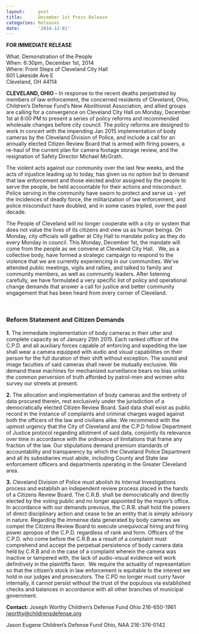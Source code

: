 ```yaml
---
layout:     post
title:      December 1st Press Release
categories: Releases
date:       '2014-12-01'
---
```


**FOR IMMEDIATE RELEASE**

What: Demonstration of the People  
When: 6:30pm, December 1st, 2014  
Where: Front Steps of Cleveland City Hall  
601 Lakeside Ave E  
Cleveland, OH 44114  

**CLEVELAND, OHIO -** In response to the recent deaths perpetrated by members of law enforcement, the concerned residents of Cleveland, Ohio, Children’s Defense Fund’s New Abolitionist Association, and allied groups are calling for a convergence on Cleveland City Hall on Monday, December 1st at 6:00 PM to present a series of policy reforms and recommended wholesale changes before city council. The policy reforms are designed to work in concert with the impending Jan 2015 implementation of body cameras by the Cleveland Division of Police, and include a call for an annually elected Citizen Review Board that is armed with firing powers, a re-haul of the current plan for camera footage storage review, and the resignation of Safety Director Michael McGrath.

The violent acts against our community over the last few weeks, and the acts of injustice leading up to today, has given us no option but to demand that law enforcement and those elected and/or assigned by the people to serve the people, be held accountable for their actions and misconduct. Police serving in the community have sworn to protect and serve us - yet the incidences of deadly force, the militarization of law enforcement, and police misconduct have doubled, and in some cases tripled, over the past decade.

The People of Cleveland will no longer cooperate with a city or system that does not value the lives of its citizens and view us as human beings. On Monday, city officials will gather at City Hall to mandate policy as they do every Monday in council. This Monday, December 1st, the mandate will come from the people as we convene at Cleveland City Hall.
 
We, as a collective body, have formed a strategic campaign to respond to the violence that we are currently experiencing in our communities. We’ve attended public meetings, vigils and rallies, and talked to family and community members, as well as community leaders. After listening carefully, we have formulated a very specific list of policy and operational change demands that answer a call for justice and better community engagement that has been heard from every corner of Cleveland.

 
 
### Reform Statement and Citizen Demands 

**1.** The immediate implementation of body cameras in their utter and complete capacity as of January 25th 2015. Each ranked officer of the C.P.D. and all auxiliary forces capable of enforcing and expediting the law shall wear a camera equipped with audio and visual capabilities on their person for the full duration of their shift without exception. The sound and image faculties of said cameras shall never be mutually exclusive. We demand these machines for mechanized surveillance bears no bias unlike the common perversion of truth afforded by patrol-men and women who survey our streets at present. 

**2.** The allocation and implementation of body cameras and the entirety of data procured therein, rest exclusively under the jurisdiction of a democratically elected Citizen Review Board. Said data shall exist as public record in the instance of complaints and criminal charges waged against both the officers of the law and civilians alike. We recommend with the upmost urgency that the City of Cleveland and the C.P.D follow Department of Justice protocol regarding allotment of said data, conjointly its relevance over time in accordance with the ordinance of limitations that frame any fraction of the law. Our stipulations demand premium standards of accountability and transparency by which the Cleveland Police Department and all its subsidiaries must abide, including County and State law enforcement officers and departments operating in the Greater Cleveland area.

**3.** Cleveland Division of Police must abolish its Internal Investigations process and establish an independent review process placed in the hands of a Citizens Review Board. The C.R.B. shall be democratically and directly elected by the voting public and no longer appointed by the mayor’s office.  In accordance with our demands previous, the C.R.B. shall hold the powers of direct disciplinary action and cease to be an entity that is simply advisory in nature. Regarding the immense data generated by body cameras we compel the Citizens Review Board to execute unequivocal hiring and firing power apropos of the C.P.D. regardless of rank and form. Officers of the C.P.D. who come before the C.R.B as a result of a complaint must comprehend and accept the perpetual persistence of body camera data held by C.R.B and in the case of a complaint wherein the camera was inactive or tampered with, the lack of audio-visual evidence will work definitively in the plaintiffs favor.  We require the actuality of representation so that the citizen’s stock in law enforcement is equitable to the interest we hold in our judges and prosecutors. The C.PD no longer must curry favor internally, it cannot persist without the trust of the populous via established checks and balances in accordance with all other branches of municipal government. 

**Contact:**
Joseph Worthy
Children’s Defense Fund Ohio
216-650-1961
jworthy@childrensdefense.org 

Jason Eugene 
Children’s Defense Fund Ohio, NAA
216-376-0142
